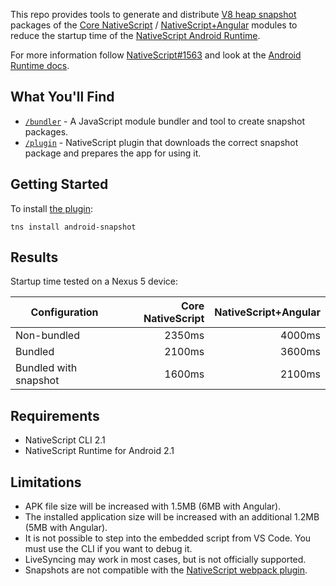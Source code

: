 This repo provides tools to generate and distribute [V8 heap snapshot](https://v8project.blogspot.bg/2015/09/custom-startup-snapshots.html) packages of the [Core NativeScript](https://github.com/NativeScript/NativeScript) / [NativeScript+Angular](https://github.com/NativeScript/nativescript-angular) modules to reduce the startup time of the [NativeScript Android Runtime](https://github.com/NativeScript/android-runtime).

For more information follow [NativeScript#1563](https://github.com/NativeScript/NativeScript/issues/1563) and look at the [Android Runtime docs](http://v8project.blogspot.bg/2015/09/custom-startup-snapshots.html).

## What You'll Find
* [`/bundler`](./bundler) - A JavaScript module bundler and tool to create snapshot packages.
* [`/plugin`](./plugin) - NativeScript plugin that downloads the correct snapshot package and prepares the app for using it.

## Getting Started

To install [the plugin](./plugin):
```shell
tns install android-snapshot
```

## Results
Startup time tested on a Nexus 5 device:

| Configuration             | Core NativeScript | NativeScript+Angular   |
| ------------------------- | ----------------: | ---------------------: |
| Non-bundled               |            2350ms |                 4000ms |
| Bundled                   |            2100ms |                 3600ms |
| Bundled with snapshot     |            1600ms |                 2100ms |

## Requirements
* NativeScript CLI 2.1
* NativeScript Runtime for Android 2.1

## Limitations
* APK file size will be increased with 1.5MB (6MB with Angular).
* The installed application size will be increased with an additional 1.2MB (5MB with Angular).
* It is not possible to step into the embedded script from VS Code. You must use the CLI if you want to debug it.
* LiveSyncing may work in most cases, but is not officially supported.
* Snapshots are not compatible with the [NativeScript webpack plugin](https://github.com/NativeScript/nativescript-dev-webpack).
